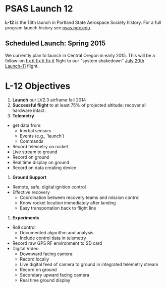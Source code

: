 # PSAS Launch 12

**L-12** is the 13th launch in Portland State Aerospace Society history. For a
full program launch history see [psas.pdx.edu](http://psas.pdx.edu/).

## Scheduled Launch: Spring 2015

We currently plan to launch in Central Oregon in early 2015.  This
will be a follow-on [fix it fix it fix it](https://www.youtube.com/watch?v=1Isjgc0oX0s)
flight to our "system shakedown" [July 20th Launch-11](https://github.com/psas/Launch-11)
flight.

# L-12 Objectives

 1. **Launch** our LV2.3 airframe fall 2014
 1. **Successful flight** to at least 75% of projected altitude; recover all hardware intact.
 1. **Telemetry**
   - get data from:
      - Inertial sensors
      - Events (e.g., 'launch')
      - Commands
   - Record telemetry on rocket
   - Live stream to ground
   - Record on ground
   - Real time display on ground
   - Record on data creating device
 1. **Ground Support**
   - Remote, safe, digital ignition control
   - Effective recovery
      - Coordination between recovery teams and mission control
      - Know rocket location immediately after landing
      - Easy transportation back to flight line
 1. **Experiments**
   - Roll control
      - Documented algorithm and analysis
      - Include control data in telemetry
   - Record raw GPS RF environment to SD card
   - Digital Video
      - Downward facing camera
      - Record locally
      - Live digital feed of camera to ground in integrated telemetry stream
      - Record on ground
      - Secondary upward facing camera
      - Real time ground display


